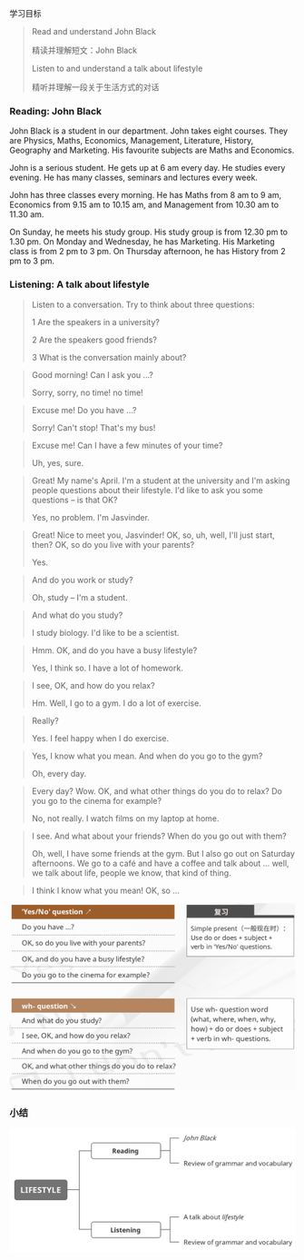 学习目标

> Read and understand John Black
>
> 精读并理解短文：John Black
>
> Listen to and understand a talk about lifestyle
>
> 精听并理解一段关于生活方式的对话

### Reading: John Black

John Black is a student in our department. John takes eight courses. They are Physics, Maths, Economics, Management, Literature, History, Geography and Marketing. His favourite subjects are Maths and Economics. 

John is a serious student. He gets up at 6 am every day. He studies every evening. He has many classes, seminars and lectures every week. 

John has three classes every morning. He has Maths from 8 am to 9 am, Economics from 9.15 am to 10.15 am, and Management from 10.30 am to 11.30 am. 

On Sunday, he meets his study group. His study group is from 12.30 pm to 1.30 pm. On Monday and Wednesday, he has Marketing. His Marketing class is from 2 pm to 3 pm. On Thursday afternoon, he has History from 2 pm to 3 pm. 

### Listening: A talk about lifestyle

> Listen to a conversation. Try to think about three questions:
>
> 1 Are the speakers in a university? 
>
> 2 Are the speakers good friends? 
>
> 3 What is the conversation mainly about? 

> Good morning! Can I ask you …?
>
> Sorry, sorry, no time! no time!

> Excuse me! Do you have …?
>
> Sorry! Can't stop! That's my bus! 

> Excuse me! Can I have a few minutes of your time? 
>
> Uh, yes, sure. 

> Great! My name's April. I'm a student at the university and I'm asking people questions about their lifestyle. I'd like to ask you some questions – is that OK? 
>
> Yes, no problem. I'm Jasvinder.

> Great! Nice to meet you, Jasvinder! OK, so, uh, well, I'll just start, then? OK, so do you live with your parents? 
>
> Yes.

> And do you work or study? 
>
> Oh, study – I'm a student. 

> And what do you study? 
>
> I study biology. I'd like to be a scientist. 

> Hmm. OK, and do you have a busy lifestyle? 
>
> Yes, I think so. I have a lot of homework. 

> I see, OK, and how do you relax? 
>
> Hm. Well, I go to a gym. I do a lot of exercise. 

> Really? 
>
> Yes. I feel happy when I do exercise. 

> Yes, I know what you mean. And when do you go to the gym? 
>
> Oh, every day. 

> Every day? Wow. OK, and what other things do you do to relax? Do you go to the cinema for example? 
>
> No, not really. I watch films on my laptop at home. 

> I see. And what about your friends? When do you go out with them? 
>
> Oh, well, I have some friends at the gym. But I also go out on Saturday afternoons. We go to a café and have a coffee and talk about … well, we talk about life, people we know, that kind of thing. 

> I think I know what you mean! OK, so … 

![image-20240327203947739](assets/06-U3L2_Lifestyle-Reading_and_Listening/image-20240327203947739.png)

### 小结

![image-20240327204346250](assets/06-U3L2_Lifestyle-Reading_and_Listening/image-20240327204346250.png)